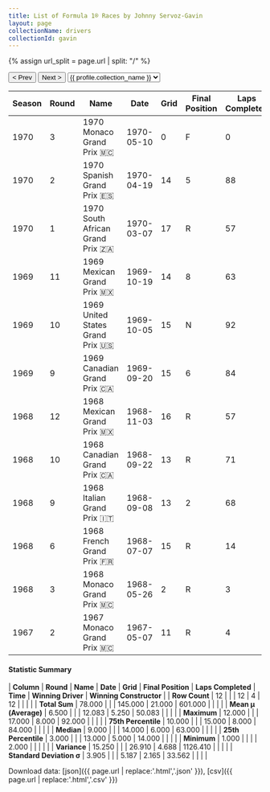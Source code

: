 ```yaml
---
title: List of Formula 1® Races by Johnny Servoz-Gavin
layout: page
collectionName: drivers
collectionId: gavin
---
```


{% assign url_split = page.url | split: "/" %}
<div id="collection-navigation">
<button onclick="selector.options[selector.selectedIndex-1].value && (window.location = selector.options[selector.selectedIndex-1].value);">&lt; Prev</button>
<button onclick="selector.options[selector.selectedIndex+1].value && (window.location = selector.options[selector.selectedIndex+1].value);">Next &gt;</button>
<select id="selector" onchange="this.options[this.selectedIndex].value && (window.location = this.options[this.selectedIndex].value);">
  {% for collectionId in site.data[page.collectionName].refs %}
    {% if collectionId == page.collectionId %}
      {% assign selected = "selected" %}
    {% else %}
      {% assign selected = "" %}
    {% endif %}
    {% assign profile = site.data[page.collectionName][collectionId].profile %}
    <option value="/f1/{{ page.collectionName }}/{{ collectionId }}/{{ url_split[4] }}" {{ selected }}>{{ profile.collection_name }}</option>
  {% endfor %}
</select>
</div>

| Season | Round | Name | Date | Grid | Final Position | Laps Completed | Time | Winning Driver | Winning Constructor |
|--|--|--|--|--|--|--|--|--|--|
| 1970 | 3 | 1970 Monaco Grand Prix 🇲🇨 | 1970-05-10 | 0 | F | 0 |   | Jochen Rindt 🇦🇹 | Team Lotus 🇬🇧 |
| 1970 | 2 | 1970 Spanish Grand Prix 🇪🇸 | 1970-04-19 | 14 | 5 | 88 |   | Jackie Stewart 🇬🇧 | March 🇬🇧 |
| 1970 | 1 | 1970 South African Grand Prix 🇿🇦 | 1970-03-07 | 17 | R | 57 |   | Jack Brabham 🇦🇺 | Brabham 🇬🇧 |
| 1969 | 11 | 1969 Mexican Grand Prix 🇲🇽 | 1969-10-19 | 14 | 8 | 63 |   | Denny Hulme 🇳🇿 | McLaren-Ford 🇬🇧 |
| 1969 | 10 | 1969 United States Grand Prix 🇺🇸 | 1969-10-05 | 15 | N | 92 |   | Jochen Rindt 🇦🇹 | Lotus-Ford 🇬🇧 |
| 1969 | 9 | 1969 Canadian Grand Prix 🇨🇦 | 1969-09-20 | 15 | 6 | 84 |   | Jacky Ickx 🇧🇪 | Brabham-Ford 🇬🇧 |
| 1968 | 12 | 1968 Mexican Grand Prix 🇲🇽 | 1968-11-03 | 16 | R | 57 |   | Graham Hill 🇬🇧 | Lotus-Ford 🇬🇧 |
| 1968 | 10 | 1968 Canadian Grand Prix 🇨🇦 | 1968-09-22 | 13 | R | 71 |   | Denny Hulme 🇳🇿 | McLaren-Ford 🇬🇧 |
| 1968 | 9 | 1968 Italian Grand Prix 🇮🇹 | 1968-09-08 | 13 | 2 | 68 | +1:28.4 | Denny Hulme 🇳🇿 | McLaren-Ford 🇬🇧 |
| 1968 | 6 | 1968 French Grand Prix 🇫🇷 | 1968-07-07 | 15 | R | 14 |   | Jacky Ickx 🇧🇪 | Ferrari 🇮🇹 |
| 1968 | 3 | 1968 Monaco Grand Prix 🇲🇨 | 1968-05-26 | 2 | R | 3 |   | Graham Hill 🇬🇧 | Lotus-Ford 🇬🇧 |
| 1967 | 2 | 1967 Monaco Grand Prix 🇲🇨 | 1967-05-07 | 11 | R | 4 |   | Denny Hulme 🇳🇿 | Brabham-Repco 🇬🇧 |

#### Statistic Summary

| **Column** | **Round** | **Name** | **Date** | **Grid** | **Final Position** | **Laps Completed** | **Time** | **Winning Driver** | **Winning Constructor** |
| **Row Count** | 12 |  |  | 12 | 4 | 12 |  |  |  |
| **Total Sum** | 78.000 |  |  | 145.000 | 21.000 | 601.000 |  |  |  |
| **Mean μ (Average)** | 6.500 |  |  | 12.083 | 5.250 | 50.083 |  |  |  |
| **Maximum** | 12.000 |  |  | 17.000 | 8.000 | 92.000 |  |  |  |
| **75th Percentile** | 10.000 |  |  | 15.000 | 8.000 | 84.000 |  |  |  |
| **Median** | 9.000 |  |  | 14.000 | 6.000 | 63.000 |  |  |  |
| **25th Percentile** | 3.000 |  |  | 13.000 | 5.000 | 14.000 |  |  |  |
| **Minimum** | 1.000 |  |  |  | 2.000 |  |  |  |  |
| **Variance** | 15.250 |  |  | 26.910 | 4.688 | 1126.410 |  |  |  |
| **Standard Deviation σ** | 3.905 |  |  | 5.187 | 2.165 | 33.562 |  |  |  |

Download data: [json]({{ page.url | replace:'.html','.json' }}), [csv]({{ page.url | replace:'.html','.csv' }})
